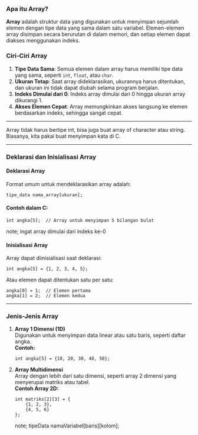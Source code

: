 ### **Apa itu Array?**

**Array** adalah struktur data yang digunakan untuk menyimpan sejumlah elemen dengan tipe data yang sama dalam satu variabel. Elemen-elemen array disimpan secara berurutan di dalam memori, dan setiap elemen dapat diakses menggunakan indeks.

### **Ciri-Ciri Array**
1. **Tipe Data Sama**: Semua elemen dalam array harus memiliki tipe data yang sama, seperti `int`, `float`, atau `char`.
2. **Ukuran Tetap**: Saat array dideklarasikan, ukurannya harus ditentukan, dan ukuran ini tidak dapat diubah selama program berjalan.
3. **Indeks Dimulai dari 0**: Indeks array dimulai dari 0 hingga ukuran array dikurangi 1.
4. **Akses Elemen Cepat**: Array memungkinkan akses langsung ke elemen berdasarkan indeks, sehingga sangat cepat.

---

Array tidak harus bertipe int, bisa juga buat array of character atau string.
Biasanya, kita pakai buat menyimpan kata di C.

---

### **Deklarasi dan Inisialisasi Array**
#### **Deklarasi Array**
Format umum untuk mendeklarasikan array adalah:
```
tipe_data nama_array[ukuran];
```

#### **Contoh dalam C**:
```
int angka[5];  // Array untuk menyimpan 5 bilangan bulat
```
note; ingat array dimulai dari indeks ke-0

#### **Inisialisasi Array**
Array dapat diinisialisasi saat deklarasi:
```
int angka[5] = {1, 2, 3, 4, 5};
```

Atau elemen dapat ditentukan satu per satu:
```
angka[0] = 1;  // Elemen pertama
angka[1] = 2;  // Elemen kedua
```

---

### **Jenis-Jenis Array**
1. **Array 1 Dimensi (1D)**  
   Digunakan untuk menyimpan data linear atau satu baris, seperti daftar angka.  
   **Contoh:**  
   ```
   int angka[5] = {10, 20, 30, 40, 50};
   ```

2. **Array Multidimensi**  
   Array dengan lebih dari satu dimensi, seperti array 2 dimensi yang menyerupai matriks atau tabel.  
   **Contoh Array 2D:**  
   ```
   int matriks[2][3] = {
       {1, 2, 3},
       {4, 5, 6}
   };
   ```
   note; tipeData namaVariabel[baris][kolom];
